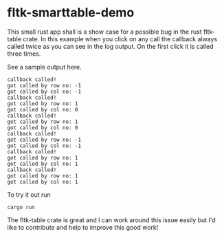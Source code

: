 # fltk-smarttable-demo

This small rust app shall is a show case for a possible bug in the rust fltk-table crate.
In this example when you click on any call the callback always called twice as you can see in the log output.
On the first click it is called three times.

See a sample output here.

```
callback called!
got called by row no: -1
got called by col no: -1
callback called!
got called by row no: 1
got called by col no: 0
callback called!
got called by row no: 1
got called by col no: 0
callback called!
got called by row no: -1
got called by col no: -1
callback called!
got called by row no: 1
got called by col no: 1
callback called!
got called by row no: 1
got called by col no: 1
```

To try it out run

```
cargo run
```

The fltk-table crate is great and I can work around this issue easily but I'd like to contribute and help to improve this good work!
